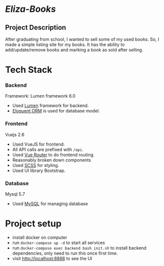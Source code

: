 # *Eliza-Books*

## Project Description

After graduating from school, I wanted to sell some of my used books. So, I made a simple listing site for my books. It has the ability to add/update/remove books and marking a book as sold after selling.

# Tech Stack
### Backend

Framework: Lumen framework 6.0

* Used [Lumen](https://lumen.laravel.com/) framework for backend.
* [Eloquent ORM](https://lumen.laravel.com/docs/6.x/database) is used for database model.

### Frontend

Vuejs 2.6

* Used VueJS for frontend.
* All API calls are prefixed with `/api`.
* Used [Vue Router](https://router.vuejs.org/) to do frontend routing.
* Reasonably broken down components
* Used [SCSS](https://sass-lang.com/documentation/syntax) for styling.
* Used UI library Bootstrap.

### Database

Mysql 5.7

* Used [MySQL](https://www.mysql.com) for managing database

# Project setup

- install docker on computer
- run `docker-compose up -d` to start all services
- run `docker-compose exec backend bash init.sh` to install backend dependencies, only need to run this once first time.
- visit [http://localhost:8888](http://localhost:8888) to see the UI